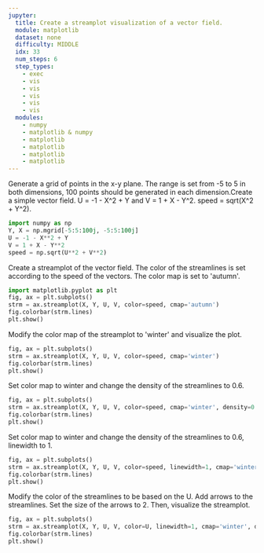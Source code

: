 ```yaml
---
jupyter:
  title: Create a streamplot visualization of a vector field.
  module: matplotlib
  dataset: none
  difficulty: MIDDLE
  idx: 33
  num_steps: 6
  step_types:
    - exec
    - vis
    - vis
    - vis
    - vis
    - vis
  modules: 
    - numpy
    - matplotlib & numpy
    - matplotlib
    - matplotlib
    - matplotlib
    - matplotlib
---
```


Generate a grid of points in the x-y plane. The range is set from -5 to 5 in both dimensions, 100 points should be generated in each dimension.Create a simple vector field. U = -1 - X^2 + Y and V = 1 + X - Y^2. speed = sqrt(X^2 + Y^2).
```python
import numpy as np
Y, X = np.mgrid[-5:5:100j, -5:5:100j]
U = -1 - X**2 + Y
V = 1 + X - Y**2
speed = np.sqrt(U**2 + V**2)
```

Create a streamplot of the vector field. The color of the streamlines is set according to the speed of the vectors. The color map is set to 'autumn'.
```python
import matplotlib.pyplot as plt
fig, ax = plt.subplots()
strm = ax.streamplot(X, Y, U, V, color=speed, cmap='autumn')
fig.colorbar(strm.lines)
plt.show()
```

Modify the color map of the streamplot to 'winter' and visualize the plot.
```python
fig, ax = plt.subplots()
strm = ax.streamplot(X, Y, U, V, color=speed, cmap='winter')
fig.colorbar(strm.lines)
plt.show()
```

Set color map to winter and change the density of the streamlines to 0.6.
```python
fig, ax = plt.subplots()
strm = ax.streamplot(X, Y, U, V, color=speed, cmap='winter', density=0.6)
fig.colorbar(strm.lines)
plt.show()
```

Set color map to winter and change the density of the streamlines to 0.6, linewidth to 1.
```python
fig, ax = plt.subplots()
strm = ax.streamplot(X, Y, U, V, color=speed, linewidth=1, cmap='winter', density=0.6)
fig.colorbar(strm.lines)
plt.show()
```

Modify the color of the streamlines to be based on the U. Add arrows to the streamlines. Set the size of the arrows to 2. Then, visualize the streamplot.
```python
fig, ax = plt.subplots()
strm = ax.streamplot(X, Y, U, V, color=U, linewidth=1, cmap='winter', density=0.6, arrowsize=2)
fig.colorbar(strm.lines)
plt.show()
```